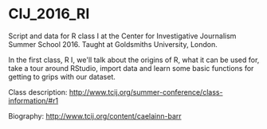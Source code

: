 # CIJ_2016_RI
Script and data for R class I at the Center for Investigative Journalism Summer School 2016.
Taught at Goldsmiths University, London.

In the first class, R I, we'll talk about the origins of R, what it can be used for, take a tour around RStudio, import data and learn some basic functions for getting to grips with our dataset.

Class description: http://www.tcij.org/summer-conference/class-information/#r1

Biography: http://www.tcij.org/content/caelainn-barr
